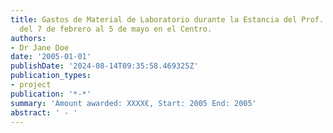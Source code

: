 ```yaml
---
title: Gastos de Material de Laboratorio durante la Estancia del Prof. Kjetil Roblerg
  del 7 de febrero al 5 de mayo en el Centro.
authors:
- Dr Jane Doe
date: '2005-01-01'
publishDate: '2024-08-14T09:35:58.469325Z'
publication_types:
- project
publication: '*-*'
summary: 'Amount awarded: XXXX€, Start: 2005 End: 2005'
abstract: ' - '
---
```

